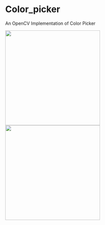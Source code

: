# Color_picker
An OpenCV Implementation of Color Picker

<img src="https://github.com/infiniteoverflow/Color_picker/blob/main/ss1.png" height=300 width=300>
<img src="https://github.com/infiniteoverflow/Color_picker/blob/main/ss2.png" height=300 width=300>

